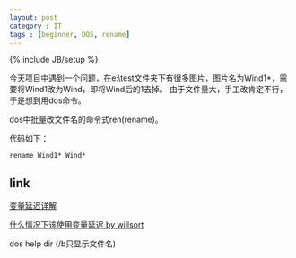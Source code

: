 ```yaml
---
layout: post
category : IT
tags : [beginner, DOS, rename]
---
```

{% include JB/setup %}

今天项目中遇到一个问题，在e:\test文件夹下有很多图片，图片名为Wind1*，需要将Wind1改为Wind，即将Wind后的1去掉。
由于文件量大，手工改肯定不行，于是想到用dos命令。


dos中批量改文件名的命令式ren(rename)。

代码如下：

    rename Wind1* Wind*

## link

[变量延迟详解](http://www.cn-dos.net/forum/viewthread.php?tid=28273)

[什么情况下该使用变量延迟 by willsort](http://www.cn-dos.net/forum/viewthread.php?tid=20733)

dos help dir (/b只显示文件名) 
